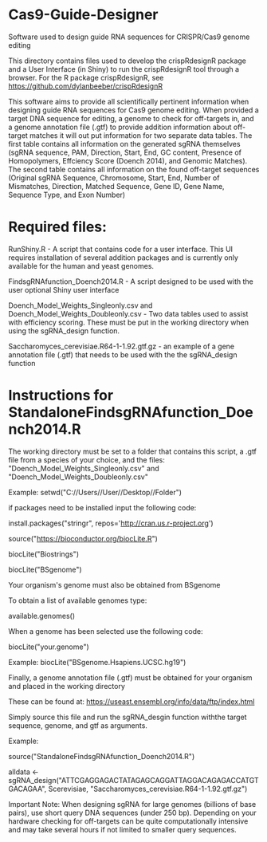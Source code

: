 # Cas9-Guide-Designer
Software used to design guide RNA sequences for CRISPR/Cas9 genome editing

This directory contains files used to develop the crispRdesignR package and a User Interface (in Shiny) to run the crispRdesignR tool through a browser.
For the R package crispRdesignR, see https://github.com/dylanbeeber/crispRdesignR

This software aims to provide all scientifically pertinent information when designing guide RNA sequences for Cas9 genome editing. When provided a target DNA sequence for editing, a genome to check for off-targets in, and a genome annotation file (.gtf) to provide addition information about off-target matches it will out put information for two separate data tables. The first table contains all information on the generated sgRNA themselves (sgRNA sequence, PAM, Direction, Start, End, GC content, Presence of Homopolymers, Effciency Score (Doench 2014), and Genomic Matches). The second table contains all information on the found off-target sequences (Original sgRNA Sequence, Chromosome, Start, End, Number of Mismatches, Direction, Matched Sequence, Gene ID, Gene Name, Sequence Type, and Exon Number)

# Required files:
RunShiny.R - A script that contains code for a user interface. This UI requires installation of several addition packages and is currently only available for the human and yeast genomes.

FindsgRNAfunction_Doench2014.R - A script designed to be used with the user optional Shiny user interface

Doench_Model_Weights_Singleonly.csv and Doench_Model_Weights_Doubleonly.csv - Two data tables used to assist with efficiency scoring. These must be put in the working directory when using the sgRNA_design function.

Saccharomyces_cerevisiae.R64-1-1.92.gtf.gz - an example of a gene annotation file (.gtf) that needs to be used with the the sgRNA_design function

# Instructions for StandaloneFindsgRNAfunction_Doench2014.R
The working directory must be set to a folder that contains this script, a .gtf file from a species of your choice, and the files: "Doench_Model_Weights_Singleonly.csv" and "Doench_Model_Weights_Doubleonly.csv"


Example: setwd("C://Users//User//Desktop//Folder")

if packages need to be installed input the following code:

install.packages("stringr", repos='http://cran.us.r-project.org')

source("https://bioconductor.org/biocLite.R")

biocLite("Biostrings")

biocLite("BSgenome")


Your organism's genome must also be obtained from BSgenome

To obtain a list of available genomes type:

available.genomes()

When a genome has been selected use the following code:

biocLite("your.genome")

Example: biocLite("BSgenome.Hsapiens.UCSC.hg19")


Finally, a genome annotation file (.gtf) must be obtained for your organism and placed in the working directory

These can be found at: https://useast.ensembl.org/info/data/ftp/index.html

Simply source this file and run the sgRNA_desgin function withthe target sequence, genome, and gtf as arguments.

Example:

source("StandaloneFindsgRNAfunction_Doench2014.R")

alldata <- sgRNA_design("ATTCGAGGAGACTATAGAGCAGGATTAGGACAGAGACCATGTGACAGAA", Scerevisiae, "Saccharomyces_cerevisiae.R64-1-1.92.gtf.gz")


Important Note: When designing sgRNA for large genomes (billions of base pairs), use short query DNA sequences (under 250 bp). Depending on your hardware checking for off-targets can be quite computationally intensive and may take several hours if not limited to smaller query sequences.
